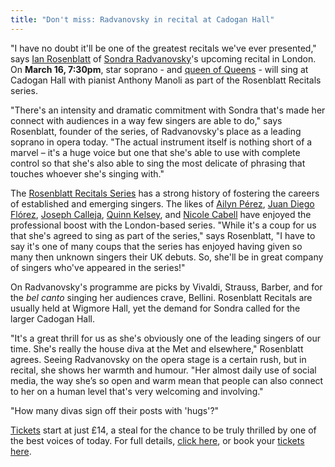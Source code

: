 ```yaml
---
title: "Don't miss: Radvanovsky in recital at Cadogan Hall"
---
```


"I have no doubt it'll be one of the greatest recitals we've ever presented," says [Ian Rosenblatt](/ian-rosenblatt-its-all-about-the-voice/) of [Sondra Radvanovsky](/talking-with-singers-sondra-radvanovsky/)'s upcoming recital in London. On **March 16, 7:30pm**, star soprano - and [queen of Queens](https://www.nytimes.com/2016/01/29/arts/music/sondra-radvanovsky-opera-royalty-takes-on-donizettis-triple-crown.html) - will sing at Cadogan Hall with pianist Anthony Manoli as part of the Rosenblatt Recitals series.

"There's an intensity and dramatic commitment with Sondra that's made her connect with audiences in a way few singers are able to do," says Rosenblatt, founder of the series, of Radvanovsky's place as a leading soprano in opera today. "The actual instrument itself is nothing short of a marvel – it's a huge voice but one that she's able to use with complete control so that she's also able to sing the most delicate of phrasing that touches whoever she's singing with."

The [Rosenblatt Recitals Series](/ian-rosenblatt-its-all-about-the-voice/) has a strong history of fostering the careers of established and emerging singers. The likes of [Ailyn Pérez](/scene/people/ailyn-perez/), [Juan Diego Flórez](/scene/people/juan-diego-florez/), [Joseph Calleja](/scene/people/joseph-calleja/), [Quinn Kelsey](/scene/people/quinn-kelsey/), and [Nicole Cabell](/talking-with-singers-nicole-cabell/) have enjoyed the professional boost with the London-based series. "While it's a coup for us that she's agreed to sing as part of the series," says Rosenblatt, "I have to say it's one of many coups that the series has enjoyed having given so many then unknown singers their UK debuts. So, she'll be in great company of singers who've appeared in the series!"

On Radvanovsky's programme are picks by Vivaldi, Strauss, Barber, and for the *bel canto* singing her audiences crave, Bellini. Rosenblatt Recitals are usually held at Wigmore Hall, yet the demand for Sondra called for the larger Cadogan Hall.

"It's a great thrill for us as she's obviously one of the leading singers of our time. She's really the house diva at the Met and elsewhere," Rosenblatt agrees. Seeing Radvanovsky on the opera stage is a certain rush, but in recital, she shows her warmth and humour. "Her almost daily use of social media, the way she’s so open and warm mean that people can also connect to her on a human level that's very welcoming and involving."

"How many divas sign off their posts with 'hugs'?"

[Tickets](https://www.cadoganhall.com/event/sondra-radvanovsky-170316/) start at just £14, a steal for the chance to be truly thrilled by one of the best voices of today. For full details, [click here](http://www.rosenblattrecitalseries.co.uk/recital.aspx?key=173), or book your [tickets here](https://www.cadoganhall.com/event/sondra-radvanovsky-170316/).
